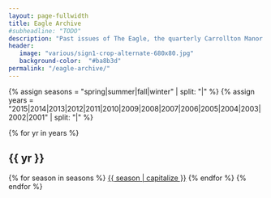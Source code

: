 ```yaml
---
layout: page-fullwidth
title: Eagle Archive
#subheadline: "TODO"
description: "Past issues of The Eagle, the quarterly Carrollton Manor newsletter"
header:
   image: "various/sign1-crop-alternate-680x80.jpg"
   background-color:  "#ba8b3d"
permalink: "/eagle-archive/"
---
```


{% assign seasons = "spring|summer|fall|winter" | split: "|" %}
{% assign years = "2015|2014|2013|2012|2011|2010|2009|2008|2007|2006|2005|2004|2003|2002|2001" | split: "|" %}

{% for yr in years %}
## {{ yr }} 
{% for season in seasons %}
<a href="/eagle-archive/eagle-{{ yr }}-{{ season }}.pdf">{{ season | capitalize }}</a>
{% endfor %}
{% endfor %}